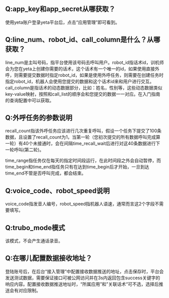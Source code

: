 ## Q:app_key和app_secret从哪获取？

使用yeta账户登录yeta平台后，点击“应用管理”即可看到。

## Q:line_num、robot_id、call_column是什么？从哪获取？

line_num是主叫号码，指平台使用该号码去呼叫用户。robot_id指话术id，训机师会为您在yeta上创建你需要的话术，这个话术有一个唯一的id，如果使用直接外呼，则需要提交数据时指定robot_id，如果是使用外呼任务，则需要在创建任务时指定robot_id，机器人会使用您提交的数据和这个话术id来和用户进行交互。call_column是指话术的动态数据部分，比如：姓名，性别等，这些动态数据类似key-value映射，按照和call_list的顺序会和您提交的数据一一对应。在入门指南的查询配置中可以获取。

## Q:外呼任务的参数说明

recall_count指该外呼任务应该进行几次重复呼叫，假设一个任务下提交了100条数据，且设置了recall_count为1，当第一轮（您初次提交的所有数据呼叫完成算一轮）有40个未接通时，会在间隔time_recall_wait后进行对这40条数据进行下一轮呼叫(第二轮)。

time_range指任务仅在每天的指定时间段运行，在此时间段之外会自动暂停，而time_begin和time_end指任务只有在达到time_begin后才开始，一旦到达time_end不管是否呼叫完成，都会结束。

## Q:voice_code、robot_speed说明

voice_code指发音人编号，robot_speed指机器人语速，通常而言这2个字段不需要填写。

## Q:trubo_mode模式

该模式，不会产生通话录音。

## Q:在哪儿配置数据接收地址？

登陆账号后，在后台“接入管理”中配置接收数据推送的地址，点击保存时，平台会发送测试数据，需要保证接口可被公网访问并在3s内返回包含success关键字的响应内容。配置接收数据推送地址时，“所属应用”和”关联话术“可不选，选择后推送会有对应限制。